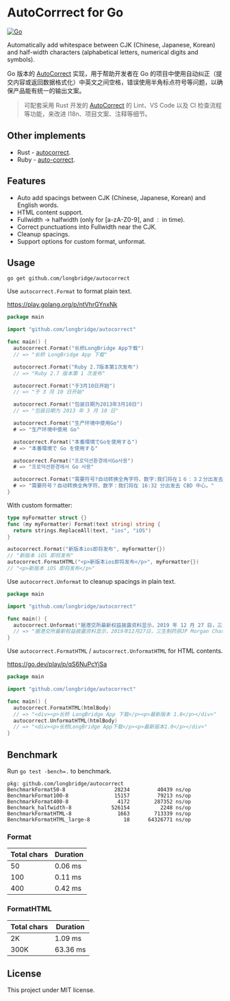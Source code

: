 # AutoCorrrect for Go

[![Go](https://github.com/longbridge/autocorrect/workflows/Go/badge.svg)](https://github.com/longbridge/autocorrect/actions?query=workflow%3AGo)

Automatically add whitespace between CJK (Chinese, Japanese, Korean) and half-width characters (alphabetical letters, numerical digits and symbols).

Go 版本的 [AutoCorrect](https://github.com/huacnlee/autocorrect) 实现，用于帮助开发者在 Go 的项目中使用自动纠正（提交内容或返回数据格式化）中英文之间空格，错误使用半角标点符号等问题，以确保产品能有统一的输出文案。

> 可配套采用 Rust 开发的 [AutoCorrect](https://github.com/huacnlee/autocorrect) 的 Lint、VS Code 以及 CI 检查流程等功能，来改进 I18n、项目文案、注释等细节。

## Other implements

- Rust - [autocorrect](https://github.com/huacnlee/autocorrect).
- Ruby - [auto-correct](https://github.com/huacnlee/auto-correct).

## Features

- Auto add spacings between CJK (Chinese, Japanese, Korean) and English words.
- HTML content support.
- Fullwidth -> halfwidth (only for [a-zA-Z0-9], and `：` in time).
- Correct punctuations into Fullwidth near the CJK.
- Cleanup spacings.
- Support options for custom format, unformat.

## Usage

```
go get github.com/longbridge/autocorrect
```

Use `autocorrect.Format` to format plain text.

https://play.golang.org/p/ntVhrGYnxNk

```go
package main

import "github.com/longbridge/autocorrect"

func main() {
  autocorrect.Format("长桥LongBridge App下载")
  // => "长桥 LongBridge App 下载"

  autocorrect.Format("Ruby 2.7版本第1次发布")
  // => "Ruby 2.7 版本第 1 次发布"

  autocorrect.Format("于3月10日开始")
  // => "于 3 月 10 日开始"

  autocorrect.Format("包装日期为2013年3月10日")
  // => "包装日期为 2013 年 3 月 10 日"

  autocorrect.Format("生产环境中使用Go")
  # => "生产环境中使用 Go"

  autocorrect.Format("本番環境でGoを使用する")
  # => "本番環境で Go を使用する"

  autocorrect.Format("프로덕션환경에서Go사용")
  # => "프로덕션환경에서 Go 사용"

  autocorrect.Format("需要符号?自动转换全角字符、数字:我们将在１６：３２分出发去ＣＢＤ中心.")
  # => "需要符号？自动转换全角字符、数字：我们将在 16:32 分出发去 CBD 中心。"
}
```

With custom formatter:

```go
type myFormatter struct {}
func (my myFormatter) Format(text string) string {
  return strings.ReplaceAll(text, "ios", "iOS")
}

autocorrect.Format("新版本ios即将发布", myFormatter{})
// "新版本 iOS 即将发布"
autocorrect.FormatHTML("<p>新版本ios即将发布</p>", myFormatter{})
// "<p>新版本 iOS 即将发布</p>"
```

Use `autocorrect.Unformat` to cleanup spacings in plain text.

```go
package main

import "github.com/longbridge/autocorrect"

func main() {
  autocorrect.Unformat("据港交所最新权益披露资料显示，2019 年 12 月 27 日，三生制药获 JP Morgan Chase & Co.每股均价 9.582 港元，增持 270.3 万股，总价约 2590 万港元。")
  // => "据港交所最新权益披露资料显示，2019年12月27日，三生制药获JP Morgan Chase & Co.每股均价9.582港元，增持270.3万股，总价约2590万港元。"
}
```

Use `autocorrect.FormatHTML` / `autocorrect.UnformatHTML` for HTML contents.

https://go.dev/play/p/qS6NuPcYjSa

```go
package main

import "github.com/longbridge/autocorrect"

func main() {
  autocorrect.FormatHTML(htmlBody)
  // => "<div><p>长桥 LongBridge App 下载</p><p>最新版本 1.0</p></div>"
  autocorrect.UnformatHTML(htmlBody)
  // => "<div><p>长桥LongBridge App下载</p><p>最新版本1.0</p></div>"
}
```

## Benchmark

Run `go test -bench=.` to benchmark.

```
pkg: github.com/longbridge/autocorrect
BenchmarkFormat50-8           	   28234	     40439 ns/op
BenchmarkFormat100-8          	   15157	     79213 ns/op
BenchmarkFormat400-8          	    4172	    287352 ns/op
Benchmark_halfwidth-8         	  526154	      2248 ns/op
BenchmarkFormatHTML-8         	    1663	    713339 ns/op
BenchmarkFormatHTML_large-8   	      18	  64326771 ns/op
```

### Format

| Total chars | Duration |
| ----------- | -------- |
| 50          | 0.06 ms  |
| 100         | 0.11 ms  |
| 400         | 0.42 ms  |

### FormatHTML

| Total chars | Duration |
| ----------- | -------- |
| 2K          | 1.09 ms  |
| 300K        | 63.36 ms |

## License

This project under MIT license.
